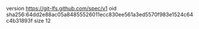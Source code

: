 version https://git-lfs.github.com/spec/v1
oid sha256:64dd2e88ac05a84855526011ecc830ee561a3ed5570f983e1524c64c4b31893f
size 12
